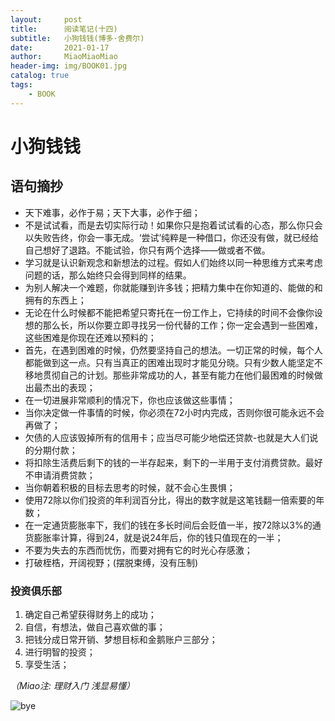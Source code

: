 ```yaml
---
layout:     post                   
title:      阅读笔记(十四)       
subtitle:   小狗钱钱(博多·舍费尔)
date:       2021-01-17      
author:     MiaoMiaoMiao                   
header-img: img/BOOK01.jpg
catalog: true                       
tags:                               
    - BOOK
---
```

# 小狗钱钱
## 语句摘抄
- 天下难事，必作于易；天下大事，必作于细；
- 不是试试看，而是去切实际行动！如果你只是抱着试试看的心态，那么你只会以失败告终，你会一事无成。‘尝试’纯粹是一种借口，你还没有做，就已经给自己想好了退路。不能试验，你只有两个选择——做或者不做。
- 学习就是认识新观念和新想法的过程。假如人们始终以同一种思维方式来考虑问题的话，那么始终只会得到同样的结果。
- 为别人解决一个难题，你就能赚到许多钱；把精力集中在你知道的、能做的和拥有的东西上；
- 无论在什么时候都不能把希望只寄托在一份工作上，它持续的时间不会像你设想的那么长，所以你要立即寻找另一份代替的工作；你一定会遇到一些困难，这些困难是你现在还难以预料的；
- 首先，在遇到困难的时候，仍然要坚持自己的想法。一切正常的时候，每个人都能做到这一点。只有当真正的困难出现时才能见分晓。只有少数人能坚定不移地贯彻自己的计划。那些非常成功的人，甚至有能力在他们最困难的时候做出最杰出的表现；
- 在一切进展非常顺利的情况下，你也应该做这些事情；
- 当你决定做一件事情的时候，你必须在72小时内完成，否则你很可能永远不会再做了；
- 欠债的人应该毁掉所有的信用卡；应当尽可能少地偿还贷款-也就是大人们说的分期付款；
- 将扣除生活费后剩下的钱的一半存起来，剩下的一半用于支付消费贷款。最好不申请消费贷款；
- 当你朝着积极的目标去思考的时候，就不会心生畏惧；
- 使用72除以你们投资的年利润百分比，得出的数字就是这笔钱翻一倍索要的年数；
- 在一定通货膨胀率下，我们的钱在多长时间后会贬值一半，按72除以3%的通货膨胀率计算，得到24，就是说24年后，你的钱只值现在的一半；
- 不要为失去的东西而忧伤，而要对拥有它的时光心存感激；
- 打破桎梏，开阔视野；(摆脱束缚，没有压制)

### 投资俱乐部
1. 确定自己希望获得财务上的成功；
2. 自信，有想法，做自己喜欢做的事；
3. 把钱分成日常开销、梦想目标和金鹅账户三部分；
4. 进行明智的投资；
5. 享受生活；

*（Miao注: 理财入门 浅显易懂）*


![bye](https://i.loli.net/2020/07/18/As9UOXhr8Kl4IQe.png)


